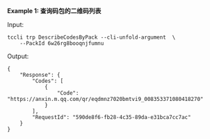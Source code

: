 **Example 1: 查询码包的二维码列表**



Input: 

```
tccli trp DescribeCodesByPack --cli-unfold-argument  \
    --PackId 6w26rg8booqnjfumnu
```

Output: 
```
{
    "Response": {
        "Codes": [
            {
                "Code": "https://anxin.m.qq.com/qr/eqdmnz7020bmtvi9_008353371080418270"
            }
        ],
        "RequestId": "590de8f6-fb28-4c35-89da-e31bca7cc7ac"
    }
}
```

